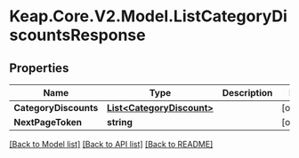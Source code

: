 # Keap.Core.V2.Model.ListCategoryDiscountsResponse

## Properties

Name | Type | Description | Notes
------------ | ------------- | ------------- | -------------
**CategoryDiscounts** | [**List&lt;CategoryDiscount&gt;**](CategoryDiscount.md) |  | [optional] 
**NextPageToken** | **string** |  | [optional] 

[[Back to Model list]](../README.md#documentation-for-models) [[Back to API list]](../README.md#documentation-for-api-endpoints) [[Back to README]](../README.md)

